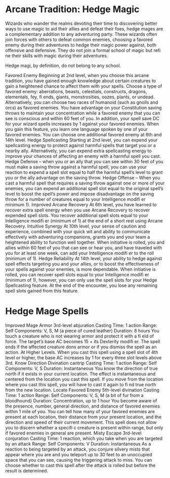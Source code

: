 # Arcane Tradition: Hedge Magic
Wizards who wander the realms devoting their time to
discovering better ways to use magic to aid their allies
and defeat their foes, hedge mages are a complementary
addition to any adventuring party. These wizards often
join forces with others to defeat common enemies,
choosing a favored enemy during their adventures to
hedge their magic power against, both offensive and
defensive. They do not join a formal school of magic but
refi ne their skills with magic during their adventures.

Hedge magi, by definition, do not belong to any school.

Favored Enemy
Beginning at 2nd level, when you choose this arcane
tradition, you have gained enough knowledge about
certain creatures to gain a heightened chance to affect
them with your spells. Choose a type of favored enemy:
aberrations, beasts, celestials, constructs, dragons,
elementals, fey, fi ends, giants, monstrosities, oozes,
plants, or undead. Alternatively, you can choose two
races of humanoid (such as gnolls and orcs) as favored
enemies.
You have advantage on your Constitution saving
throws to maintain your concentration while a favored
enemy that you can see is conscious and within 60 feet
of you. In addition, your spell save DC for your wizard
spells increases by 1 against your favored enemies.
When you gain this feature, you learn one language
spoken by one of your favored enemies.
You can choose one additional favored enemy at 6th
and 14th level.
Hedge Spellcasting
Starting at 2nd level, you can expend your spellcasting
energy to protect against harmful spells that target you
or a nearby ally. Alternatively, you can expend extra
spellcasting energy to improve your chances of affecting
an enemy with a harmful spell you cast.
Hedge Defense – when you or an ally that you can
see within 30 feet of you must make a saving throw
against a harmful spell, you can use your reaction to
expend a spell slot equal to half the harmful spell’s level
to grant you or the ally advantage on the saving throw.
Hedge Offense – When you cast a harmful spell that
requires a saving throw against one or more of your
enemies, you can expend an additional spell slot equal
to the original spell’s level to boost the spell’s power
and impose disadvantage on the saving throw for a
number of creatures equal to your Intelligence modifi er
minimum 1).
Improved Arcane Recovery
At 6th level, you have learned to recover extra spell
energy when you use Arcane Recovery to recover
expended spell slots. You recover additional spell slots
equal to your Intelligence modifi er (minimum of 1) at
the end of a short rest using Arcane Recovery.
Intuitive Synergy
At 10th level, your sense of caution and experience,
combined with your quick wit and ability to
communicate effectively with adventuring companions,
grants you and your team a heightened ability to
function well together. When initiative is rolled, you
and allies within 60 feet of you that can see or hear you,
and have traveled with you for at least one week, can
add your Intelligence modifi er to the roll (minimum of
1).
Hedge Reliability
At 14th level, your ability to hedge against spell
effects targeting you and your allies, or to boost the
effectiveness of your spells against your enemies, is
more dependable. When initiative is rolled, you can
recover spell slots equal to your Intelligence modifi er
(minimum of 1), however, you can only use the spell
slots for your Hedge Spellcasting feature. At the end of
the encounter, you lose any remaining spell slots gained
from this feature.

# Hedge Mage Spells
Improved Mage Armor
3rd-level abjuration
Casting Time: 1 action
Range: Self
Components: V, S, M (a piece of cured leather)
Duration: 8 hours
You touch a creature who is not wearing armor and
protect it with a fi eld of force. The target’s base AC
becomes 15 + its Dexterity modifi er. The spell ends if
the affected creature dons armor or if you dismiss the
spell as an action.
At Higher Levels. When you cast this spell using a
spell slot of 4th level or higher, the base AC increases by
1 for every three slot levels above 3rd.
Know Direction
Divination cantrip
Casting Time: 1 action
Range: Self
Components: V, S
Duration: Instantaneous
You know the direction of true north if it exists in
your current location. The effect is instantaneous and
centered from the location you cast this spell. If you
move from the location where you cast this spell, you
will have to cast it again to fi nd true north from the new
location.
Locate Favored Enemy
5th-level divination
Casting Time: 1 action
Range: Self
Components: V, S, M (a bit of fur from a bloodhound)
Duration: Concentration, up to 1 hour
You become aware of the presence, number, general
direction, and distance of favored enemies within 1
mile of you. You can tell how many of your favored
enemies are present at each location, their distance
from your present location, and the direction and speed
of their current movement. This spell does not allow
you to discern whether a specifi c creature is present
within range, but only if favored enemies in general are
present.
Misty Escape
3rd-level conjuration
Casting Time: 1 reaction, which you take when you are
targeted by an attack
Range: Self
Components: V
Duration: Instantaneous
As a reaction to being targeted by an attack, you conjure
silvery mists that appear where you are and you
teleport up to 30 feet to an unoccupied space that you
can see, causing the triggering attack to miss. You can
choose whether to cast this spell after the attack is rolled
but before the result is determined.
